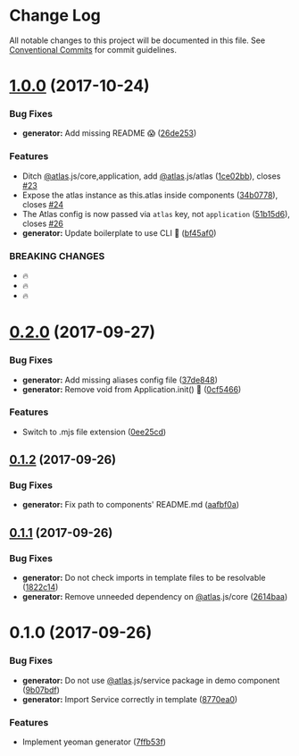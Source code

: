 # Change Log

All notable changes to this project will be documented in this file.
See [Conventional Commits](https://conventionalcommits.org) for commit guidelines.

<a name="1.0.0"></a>
# [1.0.0](https://github.com/strvcom/atlas.js/compare/@atlas.js/generator-atlas@0.2.0...@atlas.js/generator-atlas@1.0.0) (2017-10-24)


### Bug Fixes

* **generator:** Add missing README 😱 ([26de253](https://github.com/strvcom/atlas.js/commit/26de253))


### Features

* Ditch [@atlas](https://github.com/atlas).js/core,application, add [@atlas](https://github.com/atlas).js/atlas ([1ce02bb](https://github.com/strvcom/atlas.js/commit/1ce02bb)), closes [#23](https://github.com/strvcom/atlas.js/issues/23)
* Expose the atlas instance as this.atlas inside components ([34b0778](https://github.com/strvcom/atlas.js/commit/34b0778)), closes [#24](https://github.com/strvcom/atlas.js/issues/24)
* The Atlas config is now passed via `atlas` key, not `application` ([51b15d6](https://github.com/strvcom/atlas.js/commit/51b15d6)), closes [#26](https://github.com/strvcom/atlas.js/issues/26)
* **generator:** Update boilerplate to use CLI 🍻 ([bf45af0](https://github.com/strvcom/atlas.js/commit/bf45af0))


### BREAKING CHANGES

* 🔥
* 🔥
* 🔥




<a name="0.2.0"></a>
# [0.2.0](https://github.com/strvcom/atlas.js/compare/@atlas.js/generator-atlas@0.1.2...@atlas.js/generator-atlas@0.2.0) (2017-09-27)


### Bug Fixes

* **generator:** Add missing aliases config file ([37de848](https://github.com/strvcom/atlas.js/commit/37de848))
* **generator:** Remove void from Application.init() 🤦 ([0cf5466](https://github.com/strvcom/atlas.js/commit/0cf5466))


### Features

* Switch to .mjs file extension ([0ee25cd](https://github.com/strvcom/atlas.js/commit/0ee25cd))




<a name="0.1.2"></a>
## [0.1.2](https://github.com/strvcom/atlas.js/compare/@atlas.js/generator-atlas@0.1.1...@atlas.js/generator-atlas@0.1.2) (2017-09-26)


### Bug Fixes

* **generator:** Fix path to components' README.md ([aafbf0a](https://github.com/strvcom/atlas.js/commit/aafbf0a))




<a name="0.1.1"></a>
## [0.1.1](https://github.com/strvcom/atlas.js/compare/@atlas.js/generator-atlas@0.1.0...@atlas.js/generator-atlas@0.1.1) (2017-09-26)


### Bug Fixes

* **generator:** Do not check imports in template files to be resolvable ([1822c14](https://github.com/strvcom/atlas.js/commit/1822c14))
* **generator:** Remove unneeded dependency on [@atlas](https://github.com/atlas).js/core ([2614baa](https://github.com/strvcom/atlas.js/commit/2614baa))




<a name="0.1.0"></a>
# 0.1.0 (2017-09-26)


### Bug Fixes

* **generator:** Do not use [@atlas](https://github.com/atlas).js/service package in demo component ([9b07bdf](https://github.com/strvcom/atlas.js/commit/9b07bdf))
* **generator:** Import Service correctly in template ([8770ea0](https://github.com/strvcom/atlas.js/commit/8770ea0))


### Features

* Implement yeoman generator ([7ffb53f](https://github.com/strvcom/atlas.js/commit/7ffb53f))
